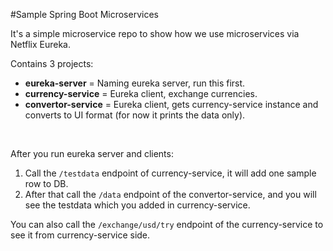 #Sample Spring Boot Microservices

It's a simple microservice repo to show how we use microservices via Netflix Eureka.

Contains 3 projects:
 - **eureka-server** = Naming eureka server, run this first.
 - **currency-service** = Eureka client, exchange currencies.
 - **convertor-service** = Eureka client, gets currency-service instance and converts to UI format (for now it prints the data only).

<br/>

After you run eureka server and clients:
1. Call the ``/testdata`` endpoint of currency-service, it will add one sample row to DB.
2. After that call the ``/data`` endpoint of the convertor-service, and you will see the testdata which you added in currency-service.

You can also call the ``/exchange/usd/try`` endpoint of the currency-service to see it from currency-service side.